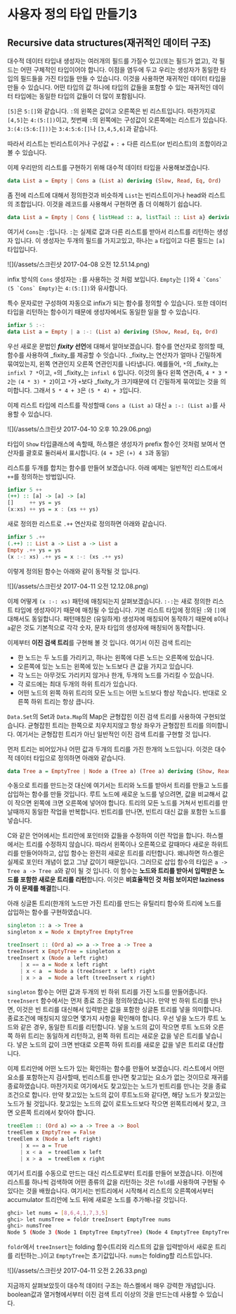 # 사용자 정의 타입 만들기3

## Recursive data structures(재귀적인 데이터 구조)

대수적 데이터 타입내 생성자는 여러개의 필드를 가질수 있고(또는 필드가 없고), 각 필드는 어떤 구체적인 타입이어야 합니다. 이점을 염두에 두고 우리는 생성자가 동일한 타입의 필드들을 가진 타입들 만들 수 있습니다. 이것을 사용하면 재귀적인 데이터 타입을 만들 수 있습니다. 어떤 타입의 값 하나에 타입의 값들을 포함할 수 있는 재귀적인 데이터 타입에는 동일한 타입의 값들이 더 많이 포함됩니다. 

`[5]`은 `5:[]`와 같습니다. `:`의 왼쪽은 값이고 오른쪽은 빈 리스트입니다. 마찬가지로 `[4,5]`는 `4:(5:[])`이고, 첫번째 `:`의 왼쪽에는 구성값이 오른쪽에는 리스트가 있습니다. `3:(4:(5:6:[]))`는 `3:4:5:6:[]`나 `[3,4,5,6]`과 같습니다. 

따라서 리스트는 빈리스트이거나 구성값 + `:` + 다른 리스트(or 빈리스트)의 조합이라고 볼 수 있습니다.  

이제 우리만의 리스트를 구현하기 위해 대수적 데이터 타입을 사용해보겠습니다.

```haskell
data List a = Empty | Cons a (List a) deriving (Slow, Read, Eq, Ord)
```

좀 전에 리스트에 대해서 정의한것과 비슷하게 `List`는 빈리스트이거나 head와 리스트의 조합입니다. 이것을 레코드를 사용해서 구현하면 좀 더 이해하기 쉽습니다. 

```haskell
data List a = Empty | Cons { listHead :: a, listTail :: List a} deriving (Show, Read, Eq, Ord)
```

여기서 `Cons`는 `:`입니다. `:`는 실제로 값과 다른 리스트를 받아서 리스트를 리턴하는 생성자 입니다. 이 생성자는 두개의 필드를 가지고있고, 하나는 `a` 타입이고 다른 필드는 `[a]` 타입입니다.  

![](/assets/스크린샷 2017-04-08 오전 12.51.14.png)

infix 방식의 `Cons` 생성자는 `:`를 사용하는 것 처럼 보입니다. `Empty`는 `[]`와 ``4 `Cons` (5 `Cons` Empty)``는 `4:(5:[])`와 유사합니다. 

특수 문자로만 구성하여 자동으로 infix가 되는 함수를 정의할 수 있습니다. 또한 데이터 타입을 리턴하는 함수이기 때문에 생성자에서도 동일한 일을 할 수 있습니다. 

```haskell
infixr 5 :-:
data List a = Empty | a :-: (List a) deriving (Show, Read, Eq, Ord)
```

우선 새로운 문법인 **_fixity_ 선언**에 대해서 알아보겠습니다. 함수를 연산자로 정의할 때, 함수를 사용하여 _fixity_를 제공할 수 잇습니다. _fixity_는 연산자가 얼마나 긴밀하게 묶여있는지, 왼쪽 연관인지 오른쪽 연관인지를 나타냅니다. 예를들어, `*`의 _fixity_는 `infixl 7 *`이고, `+`의 _fixity_는 `infixl 6` 입니다. 이것의 둘다 왼쪽 연관(즉, `4 * 3 * 2`는 `(4 * 3) * 2`)이고 `*`가 `+`보다 _fixity_가 크기때문에 더 긴밀하게 묶여있는 것을 의미합니다. 그래서 `5 * 4 + 3`은 `(5 * 4) + 3`입니다.

이제 리스트 타입에 리스트를 작성할때 `Cons a (List a)` 대신 `a :-: (List a)`를 사용할 수 있습니다.

![](/assets/스크린샷 2017-04-10 오후 10.29.06.png)

타입이 `Show` 타입클래스에 속할때, 하스켈은 생성자가 prefix 함수인 것처럼 보여서 연산자를 괄호로 둘러싸서 표시합니다. (`4 + 3`은 `(+) 4 3`과 동일)

리스트를 두개를 합치는 함수를 만들어 보겠습니다. 아래 예제는 일반적인 리스트에서 `++`를 정의하는 방법입니다.

```haskell
infixr 5 ++
(++) :: [a] -> [a] -> [a]
[]     ++ ys = ys
(x:xs) ++ ys = x : (xs ++ ys)
```

새로 정의한 리스트로 `.++` 연산자로 정의하면 아래와 같습니다. 

```haskell
infixr 5 .++
(.++) :: List a -> List a -> List a
Empty .++ ys = ys
(x :-: xs) .++ ys = x :-: (xs .++ ys)
```

이렇게 정의된 함수는 아래와 같이 동작될 것 입니다.

![](/assets/스크린샷 2017-04-11 오전 12.12.08.png)

이제 어떻게 `(x :-: xs)` 패턴에 매칭되는지 살펴보겠습니다. `:-:`는 새로 정의한 리스트 타입에 생성자이기 때문에 매칭될 수 있습니다. 기본 리스트 타입에 정의된 `:`와 `[]`에 대해서도 동일합니다. 패턴매칭은 (유일하게) 생성자에 매칭되어 동작하기 때문에 `8`이나 `a`같은 것도 기본적으로 각각 숫자, 문자 타입의 생성자에 매칭되어 동작합니다.    

이제부터 **이진 검색 트리**를 구현해 볼 것 입니다. 
여기서 이진 검색 트리는 
- 한 노드는 두 노드를 가리키고, 하나는 왼쪽에 다른 노드는 오른쪽에 있습니다.  
- 오른쪽에 있는 노드는 왼쪽에 있는 노드보다 큰 값을 가지고 있습니다. 
- 각 노드는 아무것도 가리키지 않거나 한개, 두개의 노드를 가리킬 수 있습니다.
- 각 로드에는 최대 두개의 하위 트리가 있습니다. 
- 어떤 노드의 왼쪽 하위 트리의 모든 노드는 어떤 노드보다 항상 작습니다. 반대로 오른쪽 하위 트리는 항상 큽니다.

`Data.Set`의 Set과 `Data.Map`의 Map은 균형잡힌 이진 검색 트리를 사용하여 구현되었습니다. 균형잡힌 트리는 한쪽으로 치우치지않고 항상 좌우가 균형잡힌 트리를 의미합니다. 여기서는 균형잡힌 트리가 아닌 일반적인 이진 검색 트리를 구현할 것 입니다.

먼저 트리는 비어있거나 어떤 값과 두개의 트리를 가진 한개의 노드입니다. 이것은 대수적 데이터 타입으로 정의하면 아래와 같습니다. 

```haskell
data Tree a = EmptyTree | Node a (Tree a) (Tree a) deriving (Show, Read, Eq)
```

수동으로 트리를 만드는것 대신에 여기서는 트리와 노드를 받아서 트리를 만들고 노드를 삽입하는 함수를 만들 것입니다. 루트 노드에 새로운 노드를 넣으려면, 값을 비교해서 값이 작으면 왼쪽에 크면 오른쪽에 넣어야 합니다. 트리의 모든 노드를 거쳐서 빈트리를 만날때까지 동일한 작업을 반복합니다. 빈트리를 만나면, 빈트리 대신 값을 포함한 노드를 넣습니다.    

C와 같은 언어에서는 트리안에 포인터와 값들을 수정하여 이런 작업을 합니다. 하스켈에서는 트리를 수정하지 않습니다. 따라서 왼쪽이나 오른쪽으로 갈때마다 새로운 하위트리를 만들어야하고, 삽입 함수는 완전히 새로운 트리를 리턴합니다. 왜냐하면 하스켈은 실제로 포인터 개념이 없고 그냥 값이기 때문입니다. 그러므로 삽입 함수의 타입은 `a -> Tree a -> Tree a`와 같이 될 것 입니다. 이 함수는 **노드와 트리를 받아서 입력받은 노드를 포함한 새로운 트리를 리턴**합니다. 이것은 **비효율적인 것 처럼 보이지만 laziness가 이 문제를 해결**합니다.    

아래 싱글톤 트리(한개의 노드만 가진 트리)를 만드는 유틸리티 함수와 트리에 노드를 삽입하는 함수를 구현하였습니다. 

```haskell
singleton :: a -> Tree a
singleton x = Node x EmptyTree EmptyTree

treeInsert :: (Ord a) => a -> Tree a -> Tree a
treeInsert x EmptyTree = singleton x
treeInsert x (Node a left right)
    | x == a = Node x left right
    | x < a  = Node a (treeInsert x left) right
    | x > a  = Node a left (treeInsert x right) 
```

`singleton` 함수는 어떤 값과 두개의 빈 하위 트리를 가진 노드를 만들어줍니다. `treeInsert` 함수에서는 먼저 종료 조건을 정의하였습니다. 만약 빈 하위 트리를 만나면, 이것은 빈 트리를 대신해서 입력받은 값을 포함한 싱글톤 트리를 넣을 의미합니다. 종료조건에 매칭되지 않으면 몇가지 사항을 확인해야 합니다. 우선 넣을 노드가 루트 노드와 같은 경우, 동일한 트리를 리턴합니다. 넣을 노드의 값이 작으면 루트 노드와 오른쪽 하위 트리는 동일하게 리턴하고, 왼쪽 하위 트리는 새로운 값을 넣은 트리를 넣습니다. 넣은 노드의 값이 크면 반대로 오른쪽 하위 트리를 새로운 값을 넣은 트리로 대신합니다.   

이제 트리안에 어떤 노드가 있는 확인하는 함수를 만들어 보겠습니다. 리스트에서 어떤 요소를 포함하는지 검사할때, 빈리스트를 만나면 찾고있는 요소가 없는 것이므로 재귀를 종료하였습니다. 마찬가지로 여기에서도 찾고있는는 노드가 빈트리를 만나는 것을 종료조건으로 합니다. 만약 찾고있는 노드의 값이 루트노드와 같다면, 해당 노드가 찾고있는 노드가 될 것입니다. 찾고있는 노드의 값이 로트노드보다 작으면 왼쪽트리에서 찾고, 크면 오른쪽 트리에서 찾아야 합니다.

```haskell
treeElem :: (Ord a) => a -> Tree a -> Bool
treeElem x EmptyTree = False
treeElem x (Node a left right)
    | x == a = True
    | x < a  = treeElem x left
    | x > a  = treeElem x right
```  

여기서 트리를 수동으로 만드는 대신 리스트로부터 트리를 만들어 보겠습니다. 이전에 리스트를 하나씩 검색하여 어떤 종류의 값을 리턴하는 것은 `fold`를 사용하여 구현될 수 있다는 것을 배웠습니다. 여기서는 빈트리에서 시작해서 리스트의 오른쪽에서부터 accumulator 트리안에 노드 뒤에 새로운 노드를 추가해나갈 것입니다. 

```bash
ghci> let nums = [8,6,4,1,7,3,5]  
ghci> let numsTree = foldr treeInsert EmptyTree nums  
ghci> numsTree  
Node 5 (Node 3 (Node 1 EmptyTree EmptyTree) (Node 4 EmptyTree EmptyTree)) (Node 7 (Node 6 EmptyTree EmptyTree) (Node 8 EmptyTree EmptyTree))
```

`foldr`에서 `treeInsert`는 folding 함수(트리와 리스트의 값을 입력받아서 새로운 트리를 리턴하는..)이고 `EmptyTree`는 초기값입니다. `nums`는 folding할 리스트입니다.

![](/assets/스크린샷 2017-04-11 오전 2.26.33.png)

지금까지 살펴보았듯이 대수적 데이터 구조는 하스켈에서 매우 강력한 개념입니다. boolean값과 열거형에서부터 이진 검색 트리 이상의 것을 만드는데 사용할 수 있습니다. 


